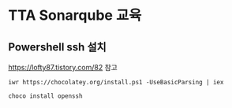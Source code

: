# TTA Sonarqube 교육

## Powershell ssh 설치
https://lofty87.tistory.com/82  참고

```
iwr https://chocolatey.org/install.ps1 -UseBasicParsing | iex
```

```
choco install openssh
```
